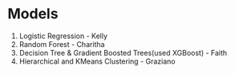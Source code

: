 # Models

1. Logistic Regression - Kelly 
2. Random Forest - Charitha
3. Decision Tree & Gradient Boosted Trees(used XGBoost) - Faith
4. Hierarchical and KMeans Clustering -  Graziano 
